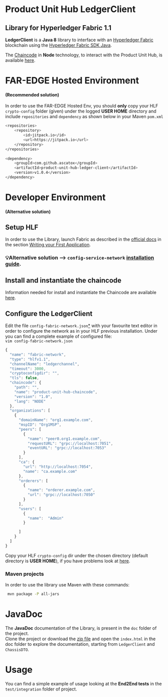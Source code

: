 # Product Unit Hub LedgerClient
## Library for Hyperledger Fabric 1.1

**LedgerClient** is a **Java 8** library to interface with an [Hyperledger Fabric](https://hyperledger-fabric.readthedocs.io/en/latest/) blockchain using the [Hyperledger Fabric SDK Java](https://github.com/hyperledger/fabric-sdk-java).

The [Chaincode](https://github.com/ascatox/product-unit-hub-chaincode) in **Node** technology, to interact with the Product Unit Hub, is available [here](https://github.com/ascatox/product-unit-hub-chaincode).
# FAR-EDGE Hosted Environment 
#### (Recommended solution)
In order to use the FAR-EDGE Hosted Env, you should **only** copy your HLF `crypto-config` folder (given) under the logged **USER HOME** directory and include `repositories` and `dependency` as shown below in your Maven `pom.xml`
```bash 
<repositories>
	<repository>
	    <id>jitpack.io</id>
	    <url>https://jitpack.io</url>
	</repository>
</repositories>
	
<dependency>
	<groupId>com.github.ascatox</groupId>
	<artifactId>product-unit-hub-ledger-client</artifactId>
	<version>v1.0.4</version>
</dependency>
```
# Developer Environment 
#### (Alternative solution)
## Setup HLF
In order to use the Library, launch Fabric as described in the [official docs](https://hyperledger-fabric.readthedocs.io/en/latest/) in the section [Writing your First Application](https://hyperledger-fabric.readthedocs.io/en/release-1.1/write_first_app.html).<br/>

### 💡Alternative solution --> `config-service-network` [installation guide](https://github.com/ascatox/configuration-network-fabric).

## Install and instantiate the chaincode
Information needed for install and instantiate the Chaincode are available [here](https://github.com/ascatox/product-unit-hub-chaincode).
## Configure the LedgerClient
Edit the file `config-fabric-network.json`[*](https://github.com/ascatox/product-unit-hub-ledger-client/blob/master/src/main/resources/config-fabric-network.json) with your favourite text editor in order to configure the network as in your HLF previous installation. Under you can find a complete example of configured file: <br/>
`vim config-fabric-network.json` 
```javascript
{
  "name": "fabric-network",
  "type": "hlfv1.1",
  "channelName": "ledgerchannel",
  "timeout": 3000,
  "cryptoconfigdir": "",
  "tls": false,
  "chaincode": {
    "path": "",
    "name": "product-unit-hub-chaincode",
    "version": "1.0",
    "lang": "NODE"
  },
  "organizations": [
    {
      "domainName": "org1.example.com",
      "mspID": "Org1MSP",
      "peers": [
        {
          "name": "peer0.org1.example.com",
          "requestURL": "grpc://localhost:7051",
          "eventURL": "grpc://localhost:7053"
        }
      ],
      "ca": {
        "url": "http://localhost:7054",
        "name": "ca.example.com"
      },
      "orderers": [
        {
          "name": "orderer.example.com",
          "url": "grpc://localhost:7050"
        }
      ],
      "users": [
        {
          "name":  "Admin"
        }

      ]
    }
  ]
}
```

Copy your HLF `crypto-config` dir under the chosen directory (default directory is **USER HOME**), if you have problems look at [here](https://github.com/ascatox/configuration-network-fabric#troubleshooting). <br/>

### Maven projects
In order to use the library use Maven with these commands:
```bash
 mvn package -P all-jars
```
# JavaDoc
The **JavaDoc** documentation of the Library, is present in the `doc` folder of the project.<br/>
Clone the project or download the [zip file](https://github.com/ascatox/product-unit-hub-ledger-client/blob/master/doc.zip) and open the `index.html` in the doc folder to explore the documentation, starting from `LedgerClient` and  `ChassisDTO`.

# Usage
You can find a simple example of usage looking at the **End2End tests** in the `test/integration` folder of project.
